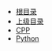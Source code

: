 <!-- docs/_sidebar.md -->
* [根目录](/)
* [上级目录](/code/)
* [CPP](/code/cpp_study)
* [Python](/code/Python_study)